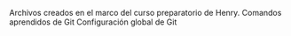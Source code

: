 Archivos creados en el marco del curso preparatorio de Henry.
Comandos aprendidos de Git
Configuración global de Git